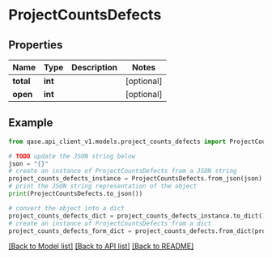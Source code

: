 # ProjectCountsDefects


## Properties

Name | Type | Description | Notes
------------ | ------------- | ------------- | -------------
**total** | **int** |  | [optional] 
**open** | **int** |  | [optional] 

## Example

```python
from qase.api_client_v1.models.project_counts_defects import ProjectCountsDefects

# TODO update the JSON string below
json = "{}"
# create an instance of ProjectCountsDefects from a JSON string
project_counts_defects_instance = ProjectCountsDefects.from_json(json)
# print the JSON string representation of the object
print(ProjectCountsDefects.to_json())

# convert the object into a dict
project_counts_defects_dict = project_counts_defects_instance.to_dict()
# create an instance of ProjectCountsDefects from a dict
project_counts_defects_form_dict = project_counts_defects.from_dict(project_counts_defects_dict)
```
[[Back to Model list]](../README.md#documentation-for-models) [[Back to API list]](../README.md#documentation-for-api-endpoints) [[Back to README]](../README.md)


